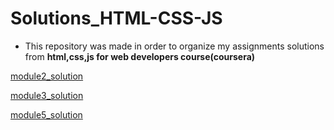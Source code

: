 # Solutions_HTML-CSS-JS
- This repository was made in order to organize my assignments solutions from **html,css,js for web developers course(coursera)**

[module2_solution](https://liviaaniely.github.io/Solutions_HTML-CSS-JS/module2-solution/)

[module3_solution](https://liviaaniely.github.io/Solutions_HTML-CSS-JS/module3-solution/)

[module5_solution](https://liviaaniely.github.io/Solutions_HTML-CSS-JS/module5-solution/)
